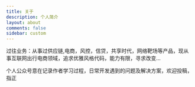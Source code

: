 ```yaml
---
title: 关于
description: 个人简介
layout: about
comments: false
sidebar: custom
---
```

过往业务：从事过供应链,电商，风控，信贷，共享时代，网络靶场等产品，现从事互联网出行电商领域，追求优雅风格代码，能力有限，寻求改变...

个人公众号意在记录作者学习过程，日常开发遇到的问题及解决方案，欢迎投稿，指正
